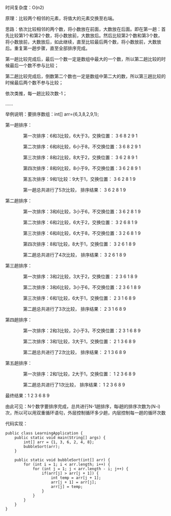 时间复杂度：O(n2)

原理：比较两个相邻的元素，将值大的元素交换至右端。

思路：依次比较相邻的两个数，将小数放在前面，大数放在后面。即在第一趟：首先比较第1个和第2个数，将小数放前，大数放后。然后比较第2个数和第3个数，将小数放前，大数放后，如此继续，直至比较最后两个数，将小数放前，大数放后。重复第一趟步骤，直至全部排序完成。

第一趟比较完成后，最后一个数一定是数组中最大的一个数，所以第二趟比较的时候最后一个数不参与比较；

第二趟比较完成后，倒数第二个数也一定是数组中第二大的数，所以第三趟比较的时候最后两个数不参与比较；

依次类推，每一趟比较次数-1；

......

举例说明：要排序数组：int[] arr={6,3,8,2,9,1};   

第一趟排序：

　　　　第一次排序：6和3比较，6大于3，交换位置：  3  6  8  2  9  1

　　　　第二次排序：6和8比较，6小于8，不交换位置：3  6  8  2  9  1

　　　　第三次排序：8和2比较，8大于2，交换位置：  3  6  2  8  9  1

　　　　第四次排序：8和9比较，8小于9，不交换位置：3  6  2  8  9  1

　　　　第五次排序：9和1比较：9大于1，交换位置：  3  6  2  8  1  9

　　　　第一趟总共进行了5次比较， 排序结果：      3  6  2  8  1  9

第二趟排序：

　　　　第一次排序：3和6比较，3小于6，不交换位置：3  6  2  8  1  9

　　　　第二次排序：6和2比较，6大于2，交换位置：  3  2  6  8  1  9

　　　　第三次排序：6和8比较，6大于8，不交换位置：3  2  6  8  1  9

　　　　第四次排序：8和1比较，8大于1，交换位置：  3  2  6  1  8  9

　　　　第二趟总共进行了4次比较， 排序结果：      3  2  6  1  8  9

第三趟排序：

　　　　第一次排序：3和2比较，3大于2，交换位置：  2  3  6  1  8  9

　　　　第二次排序：3和6比较，3小于6，不交换位置：2  3  6  1  8  9

　　　　第三次排序：6和1比较，6大于1，交换位置：  2  3  1  6  8  9

　　　　第二趟总共进行了3次比较， 排序结果：         2  3  1  6  8  9

第四趟排序：

　　　　第一次排序：2和3比较，2小于3，不交换位置：2  3  1  6  8  9

　　　　第二次排序：3和1比较，3大于1，交换位置：  2  1  3  6  8  9

　　　　第二趟总共进行了2次比较， 排序结果：        2  1  3  6  8  9

第五趟排序：

　　　　第一次排序：2和1比较，2大于1，交换位置：  1  2  3  6  8  9

　　　　第二趟总共进行了1次比较， 排序结果：  1  2  3  6  8  9

最终结果：1  2  3  6  8  9

由此可见：N个数字要排序完成，总共进行N-1趟排序，每i趟的排序次数为(N-i)次，所以可以用双重循环语句，外层控制循环多少趟，内层控制每一趟的循环次数

代码实现：
```
public class LearningApplication {
    public static void main(String[] args) {
        int[] arr = {1, 3, 6, 2, 4, 8};
        bubbleSort(arr);
    }
    
    public static void bubbleSort(int[] arr) {
        for (int i = 1; i < arr.length; i++) {
            for (int j = 1; j < arr.length - i; j++) {
                if(arr[j] > arr[j + 1]) {
                    int temp = arr[j + 1];
                    arr[j + 1] = arr[j];
                    arr[j] = temp;
                }
            }
        }
    }
}
```

